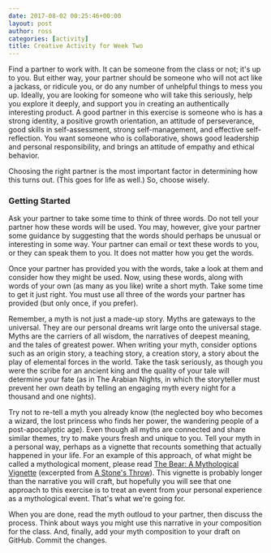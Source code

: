 ```yaml
---
date: 2017-08-02 00:25:46+00:00
layout: post
author: ross
categories: [activity]
title: Creative Activity for Week Two
---
```


Find a partner to work with. It can be someone from the class or not; it's up to you. But either way, your partner should be someone who will not act like a jackass, or ridicule you, or do any number of unhelpful things to mess you up. Ideally, you are looking for someone who will take this seriously, help you explore it deeply, and support you in creating an authentically interesting product. A good partner in this exercise is someone who is has a strong identity, a positive growth orientation, an attitude of perseverance, good skills in self-assessment, strong self-management, and effective self-reflection. You want someone who is collaborative, shows good leadership and personal responsibility, and brings an attitude of empathy and ethical behavior.

Choosing the right partner is the most important factor in determining how this turns out. (This goes for life as well.) So, choose wisely.

### Getting Started

Ask your partner to take some time to think of three words. Do not tell your partner how these words will be used. You may, however, give your partner some guidance by suggesting that the words should perhaps be unusual or interesting in some way. Your partner can email or text these words to you, or they can speak them to you. It does not matter how you get the words.

Once your partner has provided you with the words, take a look at them and consider how they might be used. Now, using these words, along with words of your own (as many as you like) write a short myth. Take some time to get it just right. You must use all three of the words your partner has provided (but only once, if you prefer).

Remember, a myth is not just a made-up story. Myths are gateways to the universal. They are our personal dreams writ large onto the universal stage. Myths are the carriers of all wisdom, the narratives of deepest meaning, and the tales of greatest power. When writing your myth, consider options such as an origin story, a teaching story, a creation story, a story about the play of elemental forces in the world. Take the task seriously, as though you were the scribe for an ancient king and the quality of your tale will determine your fate (as in The Arabian Nights, in which the storyteller must prevent her own death by telling an engaging myth every night for a thousand and one nights).

Try not to re-tell a myth you already know (the neglected boy who becomes a wizard, the lost princess who finds her power, the wandering people of a post-apocalyptic age). Even though all myths are connected and share similar themes, try to make yours fresh and unique to you. Tell your myth in a personal way, perhaps as a vignette that recounts something that actually happened in your life. For an example of this approach, of what might be called a mythological moment, please read [The Bear: A Mythological Vignette](/education/creativity/2017/08/02/the-bear-a-mythological-vignette/) (excerpted from [A Stone's Throw](https://www.rosslaird.com/stones-throw/)). This vignette is probably longer than the narrative you will craft, but hopefully you will see that one approach to this exercise is to treat an event from your personal experience as a mythological event. That's what we're going for.

When you are done, read the myth outloud to your partner, then discuss the process. Think about ways you might use this narrative in your composition for the class. And, finally, add your myth composition to your draft on GitHub. Commit the changes.